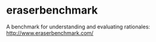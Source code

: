 # eraserbenchmark
A benchmark for understanding and evaluating rationales: http://www.eraserbenchmark.com/
